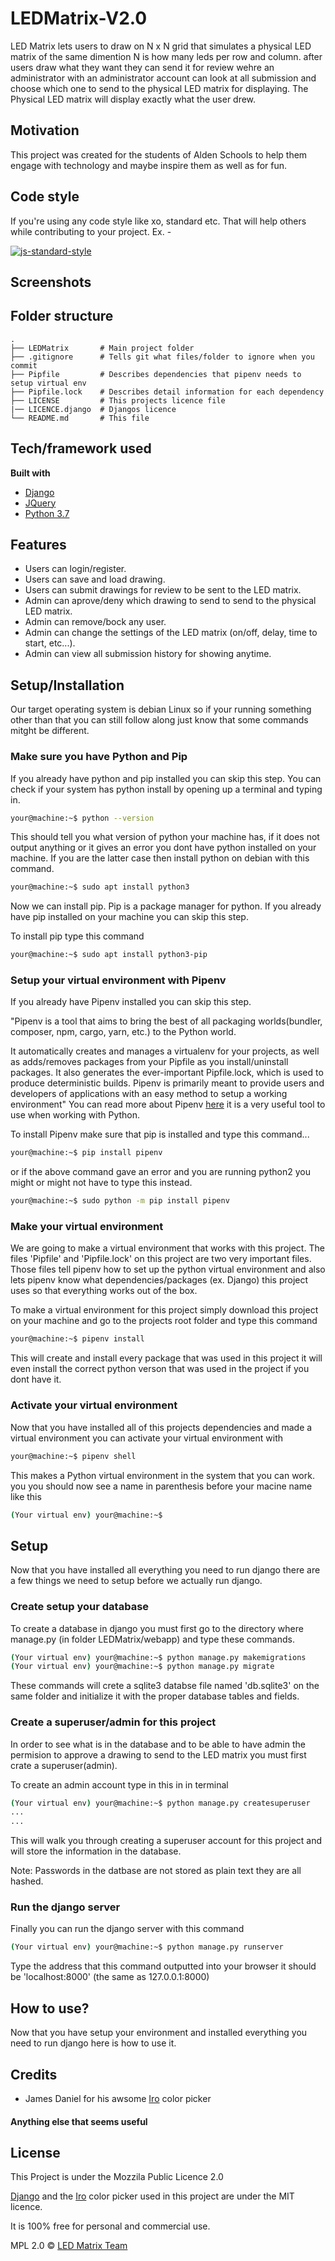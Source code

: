 # LEDMatrix-V2.0
LED Matrix lets users to draw on N x N grid that simulates a physical LED matrix of the same dimention N is how many leds per row and column.
after users draw what they want they can send it for review wehre an administrator with an administrator account can look at all submission and choose which 
one to send to the physical LED matrix for displaying. The Physical LED matrix will display exactly what the user drew.

## Motivation
This project was created for the students of Alden Schools to help them engage with technology and maybe inspire them as well as for fun.

## Code style
If you're using any code style like xo, standard etc. That will help others while contributing to your project. Ex. -

[![js-standard-style](https://img.shields.io/badge/code%20style-standard-brightgreen.svg?style=flat)](https://github.com/feross/standard)
 
## Screenshots

## Folder structure
    .
    ├── LEDMatrix       # Main project folder
    ├── .gitignore      # Tells git what files/folder to ignore when you commit  
    ├── Pipfile         # Describes dependencies that pipenv needs to setup virtual env
    ├── Pipfile.lock    # Describes detail information for each dependency
    ├── LICENSE         # This projects licence file
    |── LICENCE.django  # Djangos licence
    └── README.md       # This file

## Tech/framework used
<b>Built with</b>
- [Django](https://www.djangoproject.com/)
- [JQuery](https://jquery.com/)
- [Python 3.7]()

## Features
 - Users can login/register.
 - Users can save and load drawing.
 - Users can submit drawings for review to be sent to the LED matrix.
 - Admin can aprove/deny which drawing to send to send to the physical LED matrix.
 - Admin can remove/bock any user.
 - Admin can change the settings of the LED matrix (on/off, delay, time to start, etc...).
 - Admin can view all submission history for showing anytime.



## Setup/Installation

Our target operating system is debian Linux so if your running something other than that you can still follow along just know that some commands mitght be different. 

### Make sure you have Python and Pip
If you already have python and pip installed you can skip this step. You can check if your system has python install by opening up a terminal and typing in. 

```sh
your@machine:~$ python --version 
```

This should tell you what version of python your machine has, if it does not output anything or it gives an error you dont have python installed on your machine. If you are the latter case then install python on debian with this command.

```sh
your@machine:~$ sudo apt install python3 
```

Now we can install pip. Pip is a package manager for python. If you already have pip installed on your machine you can skip this step.

To install pip type this command

```sh
your@machine:~$ sudo apt install python3-pip 
```

### Setup your virtual environment with Pipenv
If you already have Pipenv installed you can skip this step. 

"Pipenv is a tool that aims to bring the best of all packaging worlds(bundler, composer, npm, cargo, yarn, etc.) to the Python world.

It automatically creates and manages a virtualenv for your projects, as well as adds/removes packages from your Pipfile as you install/uninstall packages. It also generates the ever-important Pipfile.lock, which is used to produce deterministic builds. Pipenv is primarily meant to provide users and developers of applications with an easy method to setup a working environment" You can read more about Pipenv [here](https://pipenv.kennethreitz.org/en/latest/) it is a very useful tool to use when working with Python.

To install Pipenv make sure that pip is installed and type this command...
```sh
your@machine:~$ pip install pipenv
```
or if the above command gave an error and you are running python2 you might or might not have to type this instead.
```sh
your@machine:~$ sudo python -m pip install pipenv
```
### Make your virtual environment
We are going to make a virtual environment that works with this project. The files 'Pipfile' and 'Pipfile.lock' on this project are two very important files. Those files tell pipenv how to set up the python virtual  environment and also lets pipenv know what dependencies/packages (ex. Django) this project uses so that everything works out of the box.

To make a virtual environment for this project simply download this project on your machine and go to the projects root folder and type this command
```sh
your@machine:~$ pipenv install
```
This will create and install every package that was used in this project it will even install the correct python verson that was used in the project if you dont have it.


### Activate your virtual environment
Now that you have installed all of this projects dependencies and made a virtual environment you can activate your virtual environment with 
```sh
your@machine:~$ pipenv shell
```
This makes a Python virtual environment in the system that you can work. 
you you should now see a name in parenthesis before your macine name like this 

```sh
(Your virtual env) your@machine:~$ 
```

## Setup 
Now that you have installed all everything you need to run django there are a few things we need to setup before we actually run django.

### Create setup your database 
To create a database in django you must first go to the directory where manage.py (in folder LEDMatrix/webapp) and type these commands.
```sh
(Your virtual env) your@machine:~$ python manage.py makemigrations
(Your virtual env) your@machine:~$ python manage.py migrate
```
These commands will crete a sqlite3 databse file named 'db.sqlite3' on the same folder and initialize it with the proper database tables and fields.

### Create a superuser/admin for this project
In order to see what is in the database and to be able to have admin the permision to approve a drawing to send to the LED matrix you must first crate a superuser(admin). 

To create an admin account type in this in in terminal
```sh
(Your virtual env) your@machine:~$ python manage.py createsuperuser
...
...
```
This will walk you through creating a superuser account for this project and will store the information in the database. 


Note: Passwords in the datbase are not stored as plain text they are all hashed.

### Run the django server
Finally you can run the django server with this command
```sh
(Your virtual env) your@machine:~$ python manage.py runserver
```
Type the address that this command outputted into your browser it should be 'localhost:8000' (the same as 127.0.0.1:8000)

## How to use?
Now that you have setup your environment and installed  everything you need to run django here is how to use it. 



## Credits
 * James Daniel for his awsome [Iro](https://iro.js.org/) color picker

#### Anything else that seems useful

## License
This Project is under the Mozzila Public Licence 2.0

[Django](https://www.djangoproject.com/) and the [Iro](https://iro.js.org/) color picker used in this project are under the MIT licence.

It is 100% free for personal and commercial use.

MPL 2.0 © [LED Matrix Team](https://github.com/AldenSchools)
